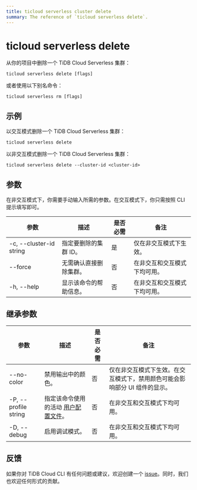 ```yaml
---
title: ticloud serverless cluster delete
summary: The reference of `ticloud serverless delete`.
---
```


# ticloud serverless delete

从你的项目中删除一个 TiDB Cloud Serverless 集群：

```shell
ticloud serverless delete [flags]
```

或者使用以下别名命令：

```shell
ticloud serverless rm [flags]
```

## 示例

以交互模式删除一个 TiDB Cloud Serverless 集群：

```shell
ticloud serverless delete
```

以非交互模式删除一个 TiDB Cloud Serverless 集群：

```shell
ticloud serverless delete --cluster-id <cluster-id>
```

## 参数

在非交互模式下，你需要手动输入所需的参数。在交互模式下，你只需按照 CLI 提示填写即可。

| 参数                      | 描述                                         | 是否必需 | 备注                                               |
|---------------------------|----------------------------------------------|----------|----------------------------------------------------|
| -c, --cluster-id string   | 指定要删除的集群 ID。                       | 是       | 仅在非交互模式下生效。                             |
| --force                   | 无需确认直接删除集群。                       | 否       | 在非交互和交互模式下均可用。                       |
| -h, --help                | 显示该命令的帮助信息。                       | 否       | 在非交互和交互模式下均可用。                       |

## 继承参数

| 参数                   | 描述                                                                 | 是否必需 | 备注                                                                                   |
|------------------------|----------------------------------------------------------------------|----------|----------------------------------------------------------------------------------------|
| --no-color             | 禁用输出中的颜色。                                                   | 否       | 仅在非交互模式下生效。在交互模式下，禁用颜色可能会影响部分 UI 组件的显示。             |
| -P, --profile string   | 指定该命令使用的活动 [用户配置文件](/tidb-cloud/cli-reference.md#user-profile)。 | 否       | 在非交互和交互模式下均可用。                                                           |
| -D, --debug            | 启用调试模式。                                                       | 否       | 在非交互和交互模式下均可用。                                                           |

## 反馈

如果你对 TiDB Cloud CLI 有任何问题或建议，欢迎创建一个 [issue](https://github.com/tidbcloud/tidbcloud-cli/issues/new/choose)。同时，我们也欢迎任何形式的贡献。